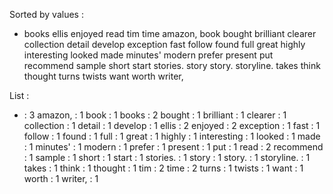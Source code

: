 Sorted by values :
- books ellis enjoyed read tim time amazon, book bought brilliant clearer collection detail develop exception fast follow found full great highly interesting looked made minutes' modern prefer present put recommend sample short start stories. story story. storyline. takes think thought turns twists want worth writer, 

List :
- : 3
amazon, : 1
book : 1
books : 2
bought : 1
brilliant : 1
clearer : 1
collection : 1
detail : 1
develop : 1
ellis : 2
enjoyed : 2
exception : 1
fast : 1
follow : 1
found : 1
full : 1
great : 1
highly : 1
interesting : 1
looked : 1
made : 1
minutes' : 1
modern : 1
prefer : 1
present : 1
put : 1
read : 2
recommend : 1
sample : 1
short : 1
start : 1
stories. : 1
story : 1
story. : 1
storyline. : 1
takes : 1
think : 1
thought : 1
tim : 2
time : 2
turns : 1
twists : 1
want : 1
worth : 1
writer, : 1
